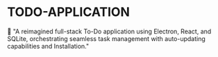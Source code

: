 # TODO-APPLICATION
📝 "A reimagined full-stack To-Do application using Electron, React, and SQLite, orchestrating seamless task management with auto-updating capabilities and Installation."
